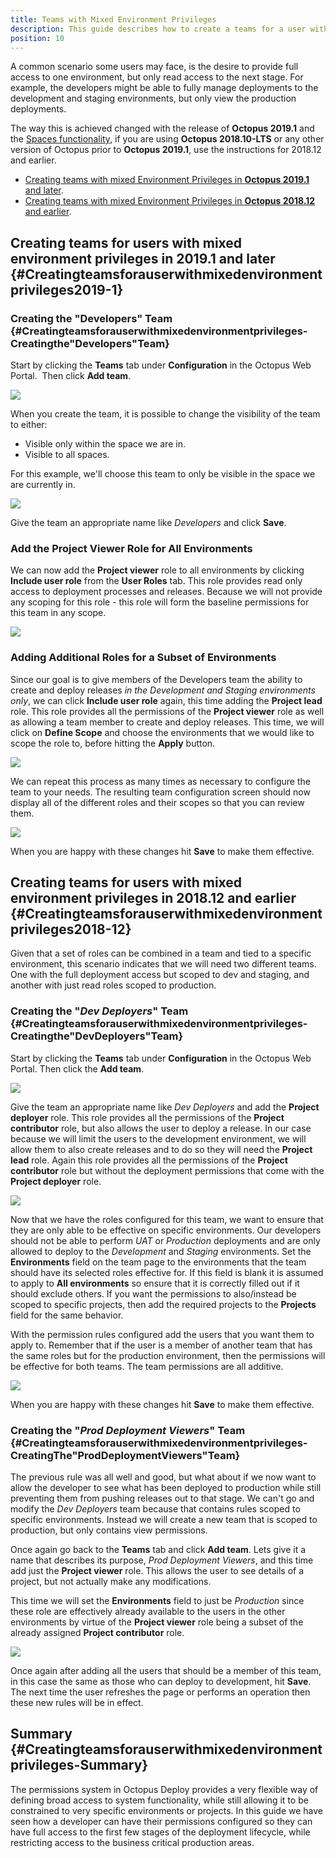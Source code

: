 ```yaml
---
title: Teams with Mixed Environment Privileges
description: This guide describes how to create a teams for a user with mixed environment privileges.
position: 10
---
```


A common scenario some users may face, is the desire to provide full access to one environment, but only read access to the next stage. For example, the developers might be able to fully manage deployments to the development and staging environments, but only view the production deployments.

The way this is achieved changed with the release of **Octopus 2019.1** and the [Spaces functionality](/docs/administration/spaces/index.md), if you are using **Octopus 2018.10-LTS** or any other version of Octopus prior to **Octopus 2019.1**, use the instructions for 2018.12 and earlier.

- [Creating teams with mixed Environment Privileges in **Octopus 2019.1** and later](#Creatingteamsforauserwithmixedenvironmentprivileges2019-1).
- [Creating teams with mixed Environment Privileges in **Octopus 2018.12** and earlier](#Creatingteamsforauserwithmixedenvironmentprivileges2018-12).

## Creating teams for users with mixed environment privileges in 2019.1 and later {#Creatingteamsforauserwithmixedenvironmentprivileges2019-1}

### Creating the "Developers" Team {#Creatingteamsforauserwithmixedenvironmentprivileges-Creatingthe&quot;Developers&quot;Team}

Start by clicking the **Teams** tab under **Configuration** in the Octopus Web Portal.  Then click **Add team**.

![](images/add-team.png)

When you create the team, it is possible to change the visibility of the team to either:

 - Visible only within the space we are in.
 - Visible to all spaces.

For this example, we'll choose this team to only be visible in the space we are currently in.

![](images/add-team-detail.png)

Give the team an appropriate name like *Developers* and click **Save**.

### Add the Project Viewer Role for All Environments

We can now add the **Project viewer** role to all environments by clicking **Include user role** from the **User Roles** tab. This role provides read only access to deployment processes and releases. Because we will not provide any scoping for this role - this role will form the baseline permissions
for this team in any scope.

![](images/add-unscoped-role.png)

### Adding Additional Roles for a Subset of Environments

Since our goal is to give members of the Developers team the ability to create and deploy releases _in the Development and Staging environments only_, we can click **Include user role** again, this time adding the **Project lead** role. This role provides all the permissions of the **Project viewer** role as well as allowing a team member to create and deploy releases. This time, we will click on **Define Scope** and choose the environments that we would like to scope the role to, before hitting the **Apply** button.

![](images/define-scope-for-user-role.png)

We can repeat this process as many times as necessary to configure the team to your needs. The resulting team configuration screen should now display all of the different roles and their scopes so that you can review them.

![](images/add-team-with-scoped-roles.png)

When you are happy with these changes hit **Save** to make them effective.

## Creating teams for users with mixed environment privileges in 2018.12 and earlier {#Creatingteamsforauserwithmixedenvironmentprivileges2018-12}

Given that a set of roles can be combined in a team and tied to a specific environment, this scenario indicates that we will need two different teams. One with the full deployment access but scoped to dev and staging, and another with just read roles scoped to production.

### Creating the "*Dev Deployers*" Team {#Creatingteamsforauserwithmixedenvironmentprivileges-Creatingthe&quot;DevDeployers&quot;Team}

Start by clicking the **Teams** tab under **Configuration** in the Octopus Web Portal.  Then click the **Add team**.

![](images/add-team.png)

Give the team an appropriate name like *Dev Deployers* and add the **Project deployer** role. This role provides all the permissions of the **Project contributor** role, but also allows the user to deploy a release. In our case because we will limit the users to the development environment, we will allow them to also create releases and to do so they will need the **Project lead** role. Again this role provides all the permissions of the **Project contributor** role but without the deployment permissions that come with the **Project deployer** role.

![](images/dev-deployers.png)

Now that we have the roles configured for this team, we want to ensure that they are only able to be effective on specific environments. Our developers should not be able to perform *UAT* or *Production* deployments and are only allowed to deploy to the *Development* and *Staging* environments. Set the **Environments** field on the team page to the environments that the team should have its selected roles effective for. If this field is blank it is assumed to apply to **All environments** so ensure that it is correctly filled out if it should exclude others. If you want the permissions to also/instead be scoped to specific projects, then add the required projects to the **Projects** field for the same behavior.

With the permission rules configured add the users that you want them to apply to. Remember that if the user is a member of another team that has the same roles but for the production environment, then the permissions will be effective for both teams. The team permissions are all additive.

![](images/dev-deployers-members.png)

When you are happy with these changes hit **Save** to make them effective.

### Creating the "*Prod Deployment Viewers*" Team {#Creatingteamsforauserwithmixedenvironmentprivileges-CreatingThe&quot;ProdDeploymentViewers&quot;Team}

The previous rule was all well and good, but what about if we now want to allow the developer to see what has been deployed to production while still preventing them from pushing releases out to that stage. We can't go and modify the *Dev Deployers* team because that contains rules scoped to specific environments. Instead we will create a new team that is scoped to production, but only contains view permissions.

Once again go back to the **Teams** tab and click **Add team**. Lets give it a name that describes its purpose, *Prod Deployment Viewers*, and this time add just the **Project viewer** role. This allows the user to see details of a project, but not actually make any modifications.

This time we will set the **Environments** field to just be *Production* since these role are effectively already available to the users in the other environments by virtue of the **Project viewer** role being a subset of the already assigned **Project contributor** role.

![](images/prod-deployment-viewers.png)

Once again after adding all the users that should be a member of this team, in this case the same as those who can deploy to development, hit **Save**. The next time the user refreshes the page or performs an operation then these new rules will be in effect.

## Summary {#Creatingteamsforauserwithmixedenvironmentprivileges-Summary}

The permissions system in Octopus Deploy provides a very flexible way of defining broad access to system functionality, while still allowing it to be constrained to very specific environments or projects. In this guide we have seen how a developer can have their permissions configured so they can have full access to the first few stages of the deployment lifecycle, while restricting access to the business critical production areas.
